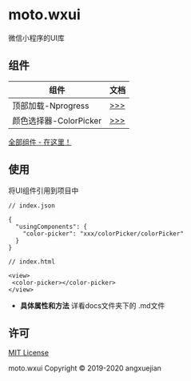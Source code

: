 # moto.wxui
微信小程序的UI库

## 组件

组件 | 文档
--- | ---
顶部加载-Nprogress | [ >>> ](docs/nprogress.md)
颜色选择器-ColorPicker | [ >>> ](docs/colorPicker.md)

[全部组件 - 在这里！](LIST.md)

## 使用
将UI组件引用到项目中
```
// index.json

{
  "usingComponents": {
    "color-picker": "xxx/colorPicker/colorPicker"
  }
}

// index.html

<view>
 <color-picker></color-picker>
</view>

```

- **具体属性和方法** 详看docs文件夹下的 .md文件

## 许可
[MIT License](LICENSE)

moto.wxui Copyright © 2019-2020 angxuejian